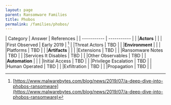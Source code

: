 ```yaml
---
layout: page
parent: Ransomware Families
title: Phobos
permalink: /families/phobos/
---
```


| Category | Answer | References | 
| ----------- | ----------- | | 
|**Actors** | | |
|First Observed | Early 2019 | [^1] |
|Threat Actors | TBD | |
|**Environment** | | |
|Platforms | TBD | |
|**Artifacts** | | |
|Extensions | TBD | |
|Ransomware Notes | TBD | |
|Services It Disables | TBD | |
|Other Observables | TBD | |
|**Automation** | | |
|Initial Access | TBD |  |
|Privilege Escalation | TBD | |
|Human Operated | TBD | |
|Exfiltration | TBD | |
|Propagation | TBD | |


[^1]: [https://www.malwarebytes.com/blog/news/2019/07/a-deep-dive-into-phobos-ransomware](https://www.malwarebytes.com/blog/news/2019/07/a-deep-dive-into-phobos-ransomware)

